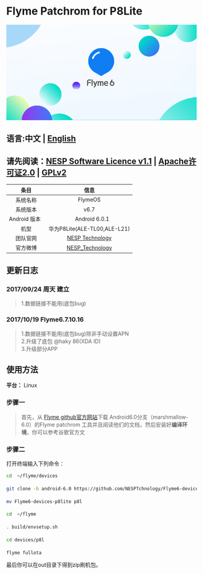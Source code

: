 # Flyme Patchrom for P8Lite
![FlymeOS 6][1]
## 语言:中文 | [English](./README_EN.md)
## 请先阅读：[NESP Software Licence v1.1](http://ns-jin.github.io/docs/license/NESL.html) | [Apache许可证2.0](http://ns-jin.github.io/docs/license/Apache.html) | [GPLv2](http://ns-jin.github.io/docs/license/GPL.html)   

| 条目 | 信息 |
|:----------:|:----------:|
|系统名称| FlymeOS|
|系统版本|v6.7|
| Android 版本    |        Android 6.0.1    |
|       机型     | 华为P8Lite(ALE-TL00,ALE-L21)|
|团队官网    |       [NESP Technology](http://nesp.1g7.net)         |
|        官方微博    |      [NESP_Technology](http://weibo.com/NESPtechnology)       |

## 更新日志 
### 2017/09/24 周天 建立 
>1.数据链接不能用(底包bug)
### 2017/10/19 Flyme6.7.10.16
>1.数据链接不能用(底包bug)除非手动设置APN  
>2.升级了底包 @haky 86(XDA ID)   
>3.升级部分APP
## 使用方法
**平台：** Linux
### 步骤一
>首先，从 [Flyme github官方网站](https://github.com/Flymeos)下载 Android6.0分支（marshmallow-6.0）的Flyme patchrom 工具并且阅读他们的文档，然后安装好**编译环境**，你可以参考谷歌官方文
### 步骤二
打开终端输入下列命令：   

```bash
cd  ~/flyme/devices 

git clone -b android-6.0 https://github.com/NESPTchnology/Flyme6-devices-p8lite.git   

mv Flyme6-devices-p8lite p8l

cd  ~/flyme   

. build/envsetup.sh   

cd devices/p8l   

flyme fullota   
```

最后你可以在out目录下得到zip刷机包。


  [1]: ../images/flyme.png "flyme.png"
